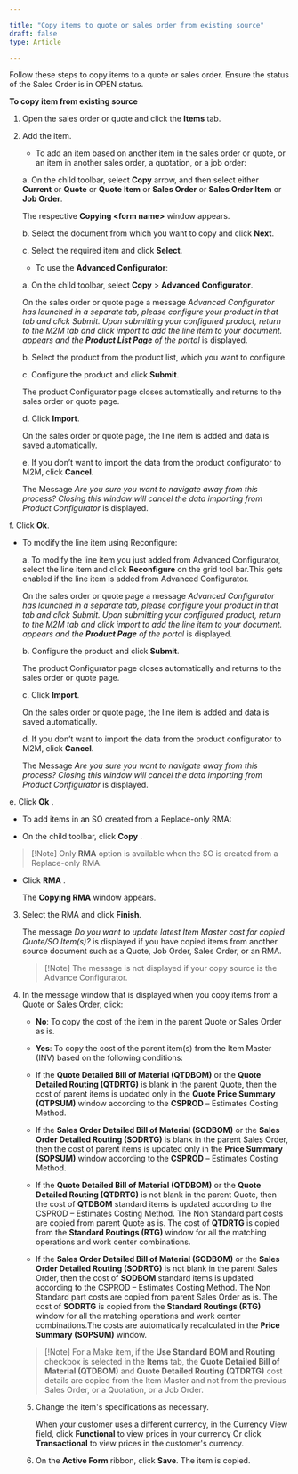 ```yaml
---

title: "Copy items to quote or sales order from existing source"
draft: false
type: Article

---
```


Follow these steps to copy items to a quote or sales order. Ensure the status of the Sales Order is in OPEN status.

**To copy item from existing source**

1. Open the sales order or quote and click the **Items** tab.

2. Add the item.

    - To add an item based on another item in the sales order or quote, or an item in another sales order, a quotation, or a job order:

    a. On the child toolbar, select **Copy** arrow, and then select either **Current** or **Quote** or **Quote Item** or **Sales Order** or **Sales Order Item** or **Job Order**.

    The respective **Copying \<form name>** window appears.

    b. Select the document from which you want to copy and click **Next**.

    c. Select the required item and click **Select**.

    - To use the **Advanced Configurator**:

    a. On the child toolbar, select **Copy** > **Advanced Configurator**. 

    On the sales order or quote page a message *Advanced Configurator has launched in a separate tab, please configure your product in that tab and click Submit. Upon submitting your configured product, return to the M2M tab and click import to add the line item to your document. appears and the **Product List Page** of the portal* is displayed.

    b. Select the product from the product list, which you want to configure.

    c. Configure the product and click **Submit**.

    The product Configurator page closes automatically and returns to the sales order or quote page.

    d. Click **Import**.

    On the sales order or quote page, the line item is added and data is saved automatically.

    e. If you don’t want to import the data from the product configurator to M2M, click **Cancel**.

    The Message *Are you sure you want to navigate away from this process? Closing this window will cancel the data importing from Product Configurator* is displayed.

f. Click **Ok**.

- To modify the line item using Reconfigure:

    a. To modify the line item you just added from Advanced Configurator, select the line item and click **Reconfigure** on the grid tool bar.This gets enabled if the line item is added from Advanced Configurator.

    On the sales order or quote page a message *Advanced Configurator has launched in a separate tab, please configure your product in that tab and click Submit. Upon submitting your configured product, return to the M2M tab and click import to add the line item to your document. appears and the **Product Page** of the portal* is displayed.

    b. Configure the product and click **Submit**.

    The product Configurator page closes automatically and returns to the sales order or quote page.

    c. Click **Import**.

    On the sales order or quote page, the line item is added and data is saved automatically.

    d. If you don’t want to import the data from the product configurator to M2M, click **Cancel**.

    The Message *Are you sure you want to navigate away from this process? Closing this window will cancel the data importing from Product Configurator* is displayed.

e. Click **Ok** .

- To add items in an SO created from a Replace-only RMA:

- On the child toolbar, click **Copy** .

> [!Note] Only **RMA** option is available when the SO is created from a Replace-only RMA.

- Click **RMA** .

    The **Copying RMA** window appears.

3.  Select the RMA and click **Finish**.

    The message *Do you want to update latest Item Master cost for copied Quote/SO Item(s)?* is displayed if you have copied items from another source document such as a Quote, Job Order, Sales Order, or an RMA.

    > [!Note] The message is not displayed if your copy source is the Advance Configurator.

4. In the message window that is displayed when you copy items from a Quote or Sales Order, click:

    -   **No**: To copy the cost of the item in the parent Quote or Sales Order as is.

    -   **Yes**: To copy the cost of the parent item(s) from the Item Master (INV) based on the following conditions:

    -   If the **Quote Detailed Bill of Material (QTDBOM)** or the **Quote Detailed Routing (QTDRTG)** is blank in the parent Quote, then the cost of parent items is updated only in the **Quote Price Summary (QTPSUM)** window according to the **CSPROD** – Estimates Costing Method.

    -   If the **Sales Order Detailed Bill of Material (SODBOM)** or the **Sales Order Detailed Routing (SODRTG)** is blank in the parent Sales Order, then the cost of parent items is updated only in the **Price Summary (SOPSUM)** window according to the **CSPROD** – Estimates Costing Method.

    -   If the **Quote Detailed Bill of Material (QTDBOM)** or the **Quote Detailed Routing (QTDRTG)** is not blank in the parent Quote, then the cost of **QTDBOM** standard items is updated according to the CSPROD – Estimates Costing Method. The Non Standard part costs are copied from parent Quote as is. The cost of **QTDRTG** is copied from the **Standard Routings (RTG)** window for all the matching operations and work center combinations.

    -   If the **Sales Order Detailed Bill of Material (SODBOM)** or the **Sales Order Detailed Routing (SODRTG)** is not blank in the parent Sales Order, then the cost of **SODBOM** standard items is updated according to the CSPROD – Estimates Costing Method. The Non Standard part costs are copied from parent Sales Order as is. The cost of **SODRTG** is copied from the **Standard Routings (RTG)** window for all the matching operations and work center combinations.The costs are automatically recalculated in the **Price Summary (SOPSUM)** window.
    
    > [!Note]  For a Make item, if the **Use Standard BOM and Routing** checkbox is selected in the **Items** tab, the **Quote Detailed Bill of Material (QTDBOM)** and **Quote Detailed Routing (QTDRTG)** cost details are copied from the Item Master and not from the previous Sales Order, or a Quotation, or a Job Order.

    5. Change the item's specifications as necessary.

        When your customer uses a different currency, in the Currency View field, click **Functional** to view prices in your currency Or click **Transactional** to view prices in the customer's currency.

    6. On the **Active Form** ribbon, click **Save**. The item is copied.

​